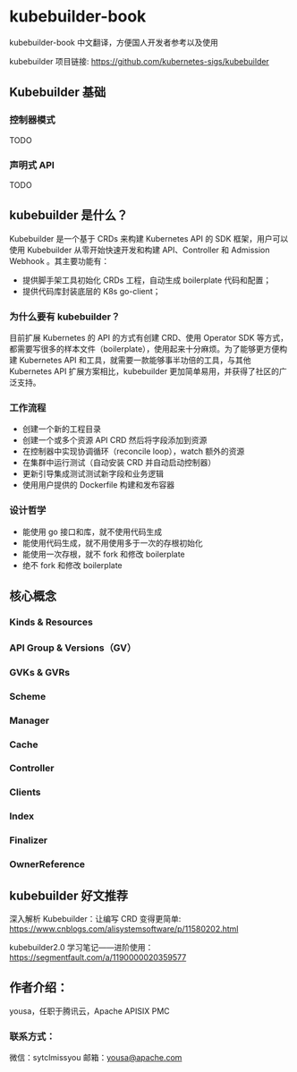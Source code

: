 # kubebuilder-book

kubebuilder-book 中文翻译，方便国人开发者参考以及使用

kubebuilder 项目链接: https://github.com/kubernetes-sigs/kubebuilder

## Kubebuilder 基础

### 控制器模式

TODO

### 声明式 API

TODO

## kubebuilder 是什么？

Kubebuilder 是一个基于 CRDs 来构建 Kubernetes API 的 SDK 框架，用户可以使用 Kubebuilder 从零开始快速开发和构建 API、Controller 和 Admission Webhook 。其主要功能有：

- 提供脚手架工具初始化 CRDs 工程，自动生成 boilerplate 代码和配置；
- 提供代码库封装底层的 K8s go-client；

### 为什么要有 kubebuilder？

目前扩展 Kubernetes 的 API 的方式有创建 CRD、使用 Operator SDK 等方式，都需要写很多的样本文件（boilerplate），使用起来十分麻烦。为了能够更方便构建 Kubernetes API 和工具，就需要一款能够事半功倍的工具，与其他 Kubernetes API 扩展方案相比，kubebuilder 更加简单易用，并获得了社区的广泛支持。

### 工作流程

- 创建一个新的工程目录
- 创建一个或多个资源 API CRD 然后将字段添加到资源
- 在控制器中实现协调循环（reconcile loop），watch 额外的资源
- 在集群中运行测试（自动安装 CRD 并自动启动控制器）
- 更新引导集成测试测试新字段和业务逻辑
- 使用用户提供的 Dockerfile 构建和发布容器

### 设计哲学

- 能使用 go 接口和库，就不使用代码生成
- 能使用代码生成，就不用使用多于一次的存根初始化
- 能使用一次存根，就不 fork 和修改 boilerplate
- 绝不 fork 和修改 boilerplate

## 核心概念

### Kinds & Resources

### API Group & Versions（GV）

### GVKs & GVRs

### Scheme

### Manager

### Cache

### Controller

### Clients

### Index

### Finalizer

### OwnerReference

## kubebuilder 好文推荐

深入解析 Kubebuilder：让编写 CRD 变得更简单: https://www.cnblogs.com/alisystemsoftware/p/11580202.html

kubebuilder2.0 学习笔记——进阶使用：https://segmentfault.com/a/1190000020359577

## 作者介绍：

yousa，任职于腾讯云，Apache APISIX PMC

### 联系方式：

微信：sytclmissyou
邮箱：yousa@apache.com
